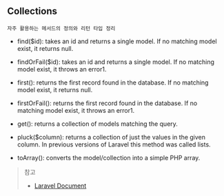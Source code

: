 ## Collections

    자주 활용하는 메서드의 정의와 리턴 타입 정리
    
* find($id): takes an id and returns a single model. If no matching model exist, it returns null.

* findOrFail($id): takes an id and returns a single model. If no matching model exist, it throws an error1.

* first(): returns the first record found in the database. If no matching model exist, it returns null.

* firstOrFail(): returns the first record found in the database. If no matching model exist, it throws an error1.

* get(): returns a collection of models matching the query.

* pluck($column): returns a collection of just the values in the given column. In previous versions of Laravel this method was called lists.

* toArray(): converts the model/collection into a simple PHP array.


> 참고
> - [Laravel Document](https://laravel.com/docs/5.5/collections#available-methods)